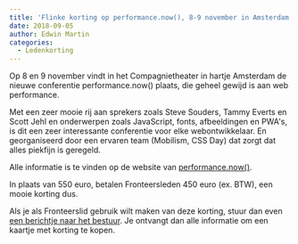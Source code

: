 ```yaml
---
title: 'Flinke korting op performance.now(), 8-9 november in Amsterdam'
date: 2018-09-05
author: Edwin Martin
categories:
  - Ledenkorting
---
```


Op 8 en 9 november vindt in het Compagnietheater in hartje Amsterdam de nieuwe conferentie performance.now() plaats, die geheel gewijd is aan web performance.

Met een zeer mooie rij aan sprekers zoals Steve Souders, Tammy Everts en Scott Jehl en onderwerpen zoals JavaScript, fonts, afbeeldingen en PWA's, is dit een zeer interessante conferentie voor elke webontwikkelaar. En georganiseerd door een ervaren team (Mobilism, CSS Day) dat zorgt dat alles piekfijn is geregeld.

Alle informatie is te vinden op de website van [performance.now()](https://perfnow.nl/).

In plaats van 550 euro, betalen Fronteersleden 450 euro (ex. BTW), een mooie korting dus.

Als je als Fronteerslid gebruik wilt maken van deze korting, stuur dan even [een berichtje naar het bestuur](https://fronteers.nl/contact). Je ontvangt dan alle informatie om een kaartje met korting te kopen.
